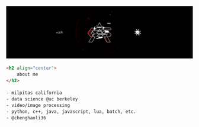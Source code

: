 <img class="trimmed-cover" src="assets/archaic horizon woopa banner.png">

```html
<h2 align="center">
	about me
</h2>

- milpitas california
- data science @uc berkeley
- video/image processing
- python, c++, java, javascript, lua, batch, etc.
- @chenghaoli36
``` 
